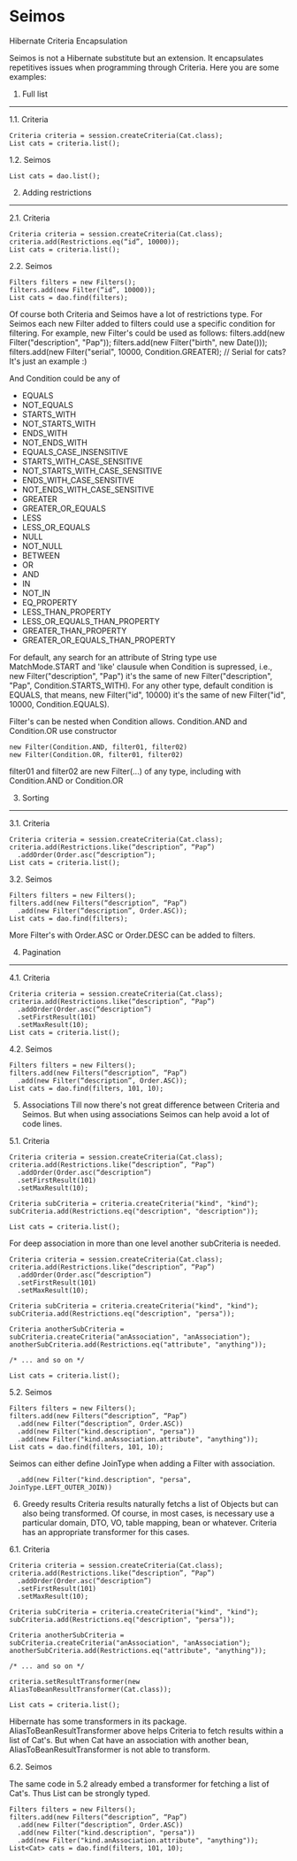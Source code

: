 Seimos
======

Hibernate Criteria Encapsulation

Seimos is not a Hibernate substitute but an extension. It encapsulates repetitives issues when programming through 
Criteria. Here you are some examples:

1. Full list
------------
  1.1. Criteria

    Criteria criteria = session.createCriteria(Cat.class);    
    List cats = criteria.list();

  1.2. Seimos
  
    List cats = dao.list();
    
2. Adding restrictions
----------------------
  2.1. Criteria

    Criteria criteria = session.createCriteria(Cat.class);
    criteria.add(Restrictions.eq(“id”, 10000));
    List cats = criteria.list();
    
  2.2. Seimos
  
    Filters filters = new Filters();
    filters.add(new Filter(“id”, 10000));
    List cats = dao.find(filters);
    
  Of course both Criteria and Seimos have a lot of restrictions type. For Seimos each new Filter added to filters could use a specific condition for filtering. For example, new Filter's could be used as follows:
    filters.add(new Filter("description", "Pap"));
    filters.add(new Filter("birth", new Date()));
    filters.add(new Filter("serial", 10000, Condition.GREATER);  // Serial for cats? It's just an example :)
    
  And Condition could be any of 
    
  * EQUALS
  * NOT_EQUALS
  * STARTS_WITH
  * NOT_STARTS_WITH
  * ENDS_WITH
  * NOT_ENDS_WITH
  * EQUALS_CASE_INSENSITIVE
  * STARTS_WITH_CASE_SENSITIVE
  * NOT_STARTS_WITH_CASE_SENSITIVE
  * ENDS_WITH_CASE_SENSITIVE
  * NOT_ENDS_WITH_CASE_SENSITIVE
  * GREATER
  * GREATER_OR_EQUALS
  * LESS
  * LESS_OR_EQUALS
  * NULL
  * NOT_NULL
  * BETWEEN
  * OR
  * AND
  * IN
  * NOT_IN
  * EQ_PROPERTY
  * LESS_THAN_PROPERTY
  * LESS_OR_EQUALS_THAN_PROPERTY
  * GREATER_THAN_PROPERTY
  * GREATER_OR_EQUALS_THAN_PROPERTY
  
  For default, any search for an attribute of String type use MatchMode.START and 'like' clausule when Condition is supressed, i.e., new Filter("description", "Pap") it's the same of new Filter("description", "Pap", Condition.STARTS_WITH). For any other type, default condition is EQUALS, that means, new Filter("id", 10000) it's the same of new Filter("id", 10000, Condition.EQUALS).
    
  Filter's can be nested when Condition allows. Condition.AND and Condition.OR use constructor

    new Filter(Condition.AND, filter01, filter02)
    new Filter(Condition.OR, filter01, filter02)
  
  filter01 and filter02 are new Filter(...) of any type, including with Condition.AND or Condition.OR
    
3. Sorting
----------
  3.1. Criteria

    Criteria criteria = session.createCriteria(Cat.class);
    criteria.add(Restrictions.like(“description”, “Pap”)
      .addOrder(Order.asc(“description”);
    List cats = criteria.list();
    
  3.2. Seimos
  
    Filters filters = new Filters();
    filters.add(new Filters(“description”, “Pap”)
      .add(new Filter(“description”, Order.ASC));
    List cats = dao.find(filters);
    
  More Filter's with Order.ASC or Order.DESC can be added to filters.
  
4. Pagination
-------------
  4.1. Criteria

    Criteria criteria = session.createCriteria(Cat.class);
    criteria.add(Restrictions.like(“description”, “Pap”)
      .addOrder(Order.asc(“description”)
      .setFirstResult(101)
      .setMaxResult(10);
    List cats = criteria.list();

  4.2. Seimos
  
    Filters filters = new Filters();
    filters.add(new Filters(“description”, “Pap”)
      .add(new Filter(“description”, Order.ASC));
    List cats = dao.find(filters, 101, 10);
    
5. Associations
  Till now there's not great difference between Criteria and Seimos. But when using associations Seimos can help avoid a lot of code lines.

  5.1. Criteria
  
    Criteria criteria = session.createCriteria(Cat.class);
    criteria.add(Restrictions.like(“description”, “Pap”)
      .addOrder(Order.asc(“description”)
      .setFirstResult(101)
      .setMaxResult(10);
      
    Criteria subCriteria = criteria.createCriteria("kind", "kind");
    subCriteria.add(Restrictions.eq("description", "description"));
    
    List cats = criteria.list();  

  For deep association in more than one level another subCriteria is needed.
  
    Criteria criteria = session.createCriteria(Cat.class);
    criteria.add(Restrictions.like(“description”, “Pap”)
      .addOrder(Order.asc(“description”)
      .setFirstResult(101)
      .setMaxResult(10);
      
    Criteria subCriteria = criteria.createCriteria("kind", "kind");
    subCriteria.add(Restrictions.eq("description", "persa"));
    
    Criteria anotherSubCriteria = subCriteria.createCriteria("anAssociation", "anAssociation");
    anotherSubCriteria.add(Restrictions.eq("attribute", "anything"));
    
    /* ... and so on */
    
    List cats = criteria.list();  

  5.2. Seimos
  
    Filters filters = new Filters();
    filters.add(new Filters(“description”, “Pap”)
      .add(new Filter(“description”, Order.ASC))
      .add(new Filter("kind.description", "persa"))
      .add(new Filter("kind.anAssociation.attribute", "anything"));
    List cats = dao.find(filters, 101, 10);
    
  Seimos can either define JoinType when adding a Filter with association.
  
      .add(new Filter("kind.description", "persa", JoinType.LEFT_OUTER_JOIN))

6. Greedy results
  Criteria results naturally fetchs a list of Objects but can also being transformed. Of course, in most cases, is necessary use a particular domain, DTO, VO, table mapping, bean or whatever. Criteria has an appropriate transformer for this cases.

  6.1. Criteria
    
    Criteria criteria = session.createCriteria(Cat.class);
    criteria.add(Restrictions.like(“description”, “Pap”)
      .addOrder(Order.asc(“description”)
      .setFirstResult(101)
      .setMaxResult(10);
      
    Criteria subCriteria = criteria.createCriteria("kind", "kind");
    subCriteria.add(Restrictions.eq("description", "persa"));
    
    Criteria anotherSubCriteria = subCriteria.createCriteria("anAssociation", "anAssociation");
    anotherSubCriteria.add(Restrictions.eq("attribute", "anything"));
    
    /* ... and so on */
    
    criteria.setResultTransformer(new AliasToBeanResultTransformer(Cat.class));
    
    List cats = criteria.list();  

  Hibernate has some transformers in its package. AliasToBeanResultTransformer above helps Criteria to fetch results within a list of Cat's. But when Cat have an association with another bean, AliasToBeanResultTransformer is not able to transform.
  
  6.2. Seimos
  
  The same code in 5.2 already embed a transformer for fetching a list of Cat's. Thus List can be strongly typed.
  
    Filters filters = new Filters();
    filters.add(new Filters(“description”, “Pap”)
      .add(new Filter(“description”, Order.ASC))
      .add(new Filter("kind.description", "persa"))
      .add(new Filter("kind.anAssociation.attribute", "anything"));
    List<Cat> cats = dao.find(filters, 101, 10);

